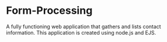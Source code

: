 # Form-Processing
A fully functioning web application that gathers and lists contact information. This application is created using node.js and EJS.
